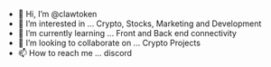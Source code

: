 - 👋 Hi, I’m @clawtoken
- 👀 I’m interested in ... Crypto, Stocks, Marketing and Development
- 🌱 I’m currently learning ... Front and Back end connectivity
- 💞️ I’m looking to collaborate on ... Crypto Projects
- 📫 How to reach me ... discord 

<!---
clawtoken/clawtoken is a ✨ special ✨ repository because its `README.md` (this file) appears on your GitHub profile.
You can click the Preview link to take a look at your changes.
--->
